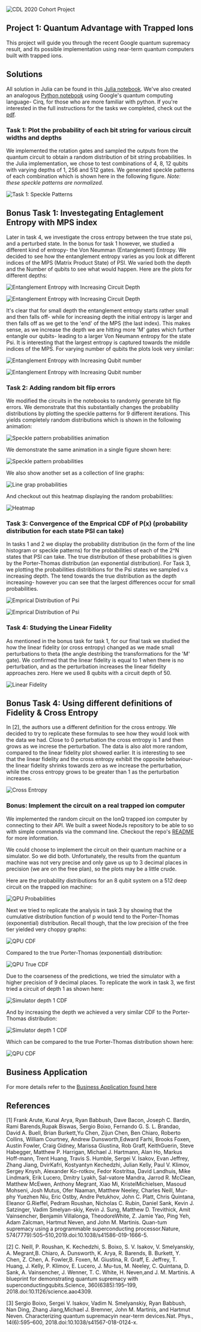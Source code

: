 ![CDL 2020 Cohort Project](../figures/CDL_logo.jpg)
## Project 1: Quantum Advantage with Trapped Ions 

This project will guide you through the recent Google quantum supremacy result, and its possible implementation using near-term quantum computers built with trapped ions.

## Solutions

All solution in Julia can be found in this [Julia notebook](./solution_julia.ipynb). We've also created an analogous [Python notebook](./solutions_python.ipynb)  using Google's quantum computing language- Cirq, for those who are more familiar with python. If you're interested in the full instructions for the tasks we completed, check out the [pdf](./instructions.pdf). 

### Task 1: Plot the probability of each bit string for various circuit widths and depths

We implemented the rotation gates and sampled the outputs from the quantum circuit to obtain a random distribution of bit string probabilities. In the Julia implementation, we chose to test combinations of 4, 8, 12 qubits with varying depths of 1, 256 and 512 gates. We generated speckle patterns of each combination which is shown here in the following figure. *Note: these speckle patterns are normalized.*

![Task 1: Speckle Patterns](./img/task-1-speckle-patterns.svg)

## Bonus Task 1: Investegating Entaglement Entropy with MPS index

Later in task 4, we investigate the cross entropy between the true state psi, and a perturbed state. In the bonus for task 1 however, we studied a different kind of entropy- the Von Neumman (Entanglement) Entropy. We decided to see how the entanglement entropy varies as you look at different indices of the MPS (Matrix Product State) of PSI. We varied both the depth and the Number of qubits to see what would happen. Here are the plots for different depths:

![Entanglement Entropy with Increasing Circuit Depth](../Week1_Trapped_Ions/img/bonus1.png)

![Entanglement Entropy with Increasing Circuit Depth](../Week1_Trapped_Ions/img/bonus2.png)

It's clear that for small depth the entanglement entropy starts rather small and then falls off- while for increasing depth the initial entropy is larger and then falls off as we get to the 'end' of the MPS (the last index). This makes sense, as we increase the depth we are hitting more 'M' gates which further entangle our qubits- leading to a larger Von Neumann entropy for the state Psi. It is interesting that the largest entropy is captured towards the middle indices of the MPS. For varying number of qubits the plots look very similar:

![Entanglement Entropy with Increasing Qubit number](../Week1_Trapped_Ions/img/bonus3.png)

![Entanglement Entropy with Increasing Qubit number](../Week1_Trapped_Ions/img/bonus4.png)

### Task 2: Adding random bit flip errors

We modified the circuits in the notebooks to randomly generate bit flip errors. We demonstrate that this substantially changes the probability distributions by plotting the speckle patterns for 9 different iterations. This yields completely random distributions which is shown in the following animation:

![Speckle pattern probabilities animation](../Week1_Trapped_Ions/img/speckle.gif)

We demonstrate the same animation in a single figure shown here:

![Speckle pattern probabilities](../Week1_Trapped_Ions/img/task-2-speckle-pattern-subplots.svg)

We also show another set as a collection of line graphs:

![Line grap probabilities](../Week1_Trapped_Ions/img/task-2-probs-line-graph.svg)

And checkout out this heatmap displaying the random probabilities:

![Heatmap](../Week1_Trapped_Ions/tutorial_heatmap_anim.gif)

### Task 3: Convergence of the Emprical CDF of P(x) (probability distribution for each state PSI can take)

In tasks 1 and 2 we display the probability distribution (in the form of the line histogram or speckle patterns) for the probabilities of each of the 2^N states that PSI can take. The true distribution of these probabilities is given by the Porter-Thomas distribution (an exponential distribution). For Task 3, we plotting the probabilities distribitions for the Psi states we sampled v.s increasing depth. The tend towards the true distribution as the depth increasing- however you can see that the largest differences occur for small probabilities. 

![Emprical Distribution of Psi](../Week1_Trapped_Ions/img/task3_1.png)

![Emprical Distribution of Psi](../Week1_Trapped_Ions/img/task3_2.png)


### Task 4: Studying the Linear Fidelity

As mentioned in the bonus task for task 1, for our final task we studied the how the linear fidelity (or cross entropy) changed as we made small perturbations to theta (the angle destribing the transformations for the 'M' gate). We confirmed that the linear fidelity is equal to 1 when there is no perturbation, and as the perturbation increases the linear fidelity approaches zero. Here we used 8 qubits with a circuit depth of 50. 

![Linear Fidelity](../Week1_Trapped_Ions/img/task4_1.png)

## Bonus Task 4: Using different definitions of Fidelity & Cross Entropy

In [2], the authors use a different definition for the cross entropy. We decided to try to replicate these formulas to see how they would look with the data we had. Close to 0 perturbation the cross entropy is 1 and then grows as we increse the perturbation. The data is also alot more random, compared to the linear fidelity plot showed earlier. It is interesting to see that the linear fidelity and the cross entropy exhibit the opposite behaviour- the linear fidelity shrinks towards zero as we increase the perturbation, while the cross entropy grows to be greater than 1 as the perturbation increases. 

![Cross Entropy](../Week1_Trapped_Ions/img/tas4_2.png)


### Bonus: Implement the circuit on a real trapped ion computer

We implemented the random circuit on the IonQ trapped ion computer by connecting to their API. We built a sweet NodeJs repository to be able to so with simple commands via the command line. Checkout the repo's [README](./ionq-implementation/README.md) for more information. 

We could choose to implement the circuit on their quantum machine or a simulator. So we did both. Unfortunately, the results from the quantum machine was not very precise and only gave us up to 3 decimal places in precision (we are on the free plan), so the plots may be a little crude. 

Here are the probability distributions for an 8 qubit system on a 512 deep circuit on the trapped ion machine:

![QPU Probabilities](../Week1_Trapped_Ions/img/qpu-histo-deep.png)

Next we tried to replicate the analysis in task 3 by showing that the cumulative distribution function of p would tend to the Porter-Thomas (exponential) distribution. Recall though, that the low precision of the free tier yielded very choppy graphs:

![QPU CDF](../Week1_Trapped_Ions/img/qpu-cdf-deep.png)

Compared to the true Porter-Thomas (exponential) distribution: 

![QPU True CDF](../Week1_Trapped_Ions/img/qpu-true-cdf-deep.png)

Due to the coarseness of the predictions, we tried the simulator with a higher precision of 9 decimal places. To replicate the work in task 3, we first tried a circuit of depth 1 as shown here: 

![Simulator depth 1 CDF](../Week1_Trapped_Ions/img/simulator-cdf-shallow.png)

And by increasing the depth we achieved a very similar CDF to the Porter-Thomas distribution: 

![Simulator depth 1 CDF](../Week1_Trapped_Ions/img/simulator-cdf-deep.png)

Which can be compared to the true Porter-Thomas distribution shown here:

![QPU CDF](../Week1_Trapped_Ions/img/simulator-true-cdf-deep.png)


## Business Application

For more details refer to the [Business Application found here](./Business_Application.md)

## References

[1]  Frank  Arute,  Kunal  Arya,  Ryan  Babbush,  Dave  Bacon,  Joseph  C.  Bardin,  Rami  Barends,Rupak  Biswas,  Sergio  Boixo,  Fernando  G.  S.  L.  Brandao,  David  A.  Buell,  Brian  Burkett,Yu  Chen,  Zijun  Chen,  Ben  Chiaro,  Roberto  Collins,  William  Courtney,  Andrew  Dunsworth,Edward Farhi, Brooks Foxen, Austin Fowler, Craig Gidney, Marissa Giustina, Rob Graff, KeithGuerin, Steve Habegger, Matthew P. Harrigan, Michael J. Hartmann, Alan Ho, Markus Hoff-mann,  Trent  Huang,  Travis  S.  Humble,  Sergei  V.  Isakov,  Evan  Jeffrey,  Zhang  Jiang,  DvirKafri,  Kostyantyn  Kechedzhi,  Julian  Kelly,  Paul  V.  Klimov,  Sergey  Knysh,  Alexander  Ko-rotkov,  Fedor  Kostritsa,  David  Landhuis,  Mike  Lindmark,  Erik  Lucero,  Dmitry  Lyakh,  Sal-vatore  Mandra,  Jarrod  R.  McClean,  Matthew  McEwen,  Anthony  Megrant,  Xiao  Mi,  KristelMichielsen, Masoud Mohseni, Josh Mutus, Ofer Naaman, Matthew Neeley, Charles Neill, Mur-phy  Yuezhen  Niu,  Eric  Ostby,  Andre  Petukhov,  John  C.  Platt,  Chris  Quintana,  Eleanor  G.Rieffel, Pedram Roushan, Nicholas C. Rubin, Daniel Sank, Kevin J. Satzinger, Vadim Smelyan-skiy, Kevin J. Sung, Matthew D. Trevithick, Amit Vainsencher, Benjamin Villalonga, TheodoreWhite, Z. Jamie Yao, Ping Yeh, Adam Zalcman, Hartmut Neven, and John M. Martinis. Quan-tum supremacy using a programmable superconducting processor.Nature, 574(7779):505–510,2019.doi:10.1038/s41586-019-1666-5.

[2]  C.  Neill,  P.  Roushan,  K.  Kechedzhi,  S.  Boixo,  S.  V.  Isakov,  V.  Smelyanskiy,  A.  Megrant,B.  Chiaro,  A.  Dunsworth,  K.  Arya,  R.  Barends,  B.  Burkett,  Y.  Chen,  Z.  Chen,  A.  Fowler,B. Foxen, M. Giustina, R. Graff, E. Jeffrey, T. Huang, J. Kelly, P. Klimov, E. Lucero, J. Mu-tus,  M.  Neeley,  C.  Quintana,  D.  Sank,  A.  Vainsencher,  J.  Wenner,  T.  C.  White,  H.  Neven,and J. M. Martinis.  A blueprint for demonstrating quantum supremacy with superconductingqubits.Science, 360(6385):195–199, 2018.doi:10.1126/science.aao4309.

[3]  Sergio Boixo, Sergei V. Isakov, Vadim N. Smelyanskiy, Ryan Babbush, Nan Ding, Zhang Jiang,Michael J. Bremner, John M. Martinis, and Hartmut Neven. Characterizing quantum supremacyin near-term devices.Nat. Phys., 14(6):595–600, 2018.doi:10.1038/s41567-018-0124-x.





